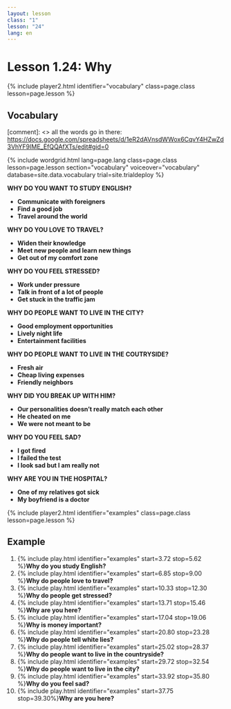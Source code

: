 ```yaml
---
layout: lesson
class: "1"
lesson: "24"
lang: en
---
```



# Lesson 1.24: Why


{% include player2.html identifier="vocabulary" class=page.class lesson=page.lesson %}
## Vocabulary 

[comment]: <>  all the words go in there: https://docs.google.com/spreadsheets/d/1eR2dAVnsdWWox6CqvY4HZwZd3VhYF9IME_EfQQAfXTs/edit#gid=0

{% include wordgrid.html lang=page.lang
		class=page.class 
		lesson=page.lesson 
		section="vocabulary"
		voiceover="vocabulary"
		database=site.data.vocabulary 
		trial=site.trialdeploy %}
		
__WHY DO YOU WANT TO STUDY ENGLISH?__

-  __Communicate with foreigners__
-  __Find a good job__ 
-  __Travel around the world__   

__WHY DO YOU LOVE TO TRAVEL?__

-  __Widen their knowledge__ 
-  __Meet new people and learn new things__
-  __Get out of my comfort zone__
   
__WHY DO YOU FEEL STRESSED?__

-  __Work under pressure__ 
-  __Talk in front of a lot of people__ 
-  __Get stuck in the traffic jam__    

__WHY DO PEOPLE WANT TO LIVE IN THE CITY?__

- __Good employment opportunities__ 
- __Lively night life__ 
- __Entertainment facilities__ 

__WHY DO PEOPLE WANT TO LIVE IN THE COUTRYSIDE?__

- __Fresh air__
- __Cheap living expenses__
- __Friendly neighbors__ 

__WHY DID YOU BREAK UP WITH HIM?__

-  __Our personalities doesn’t really match each other__ 
-  __He cheated on me__ 
-  __We were not meant to be__    

__WHY DO YOU FEEL SAD?__
-  __I got fired__
-  __I failed the test__ 
-  __I look sad but I am really not__    

__WHY ARE YOU IN THE HOSPITAL?__

-  __One of my relatives got sick__ 
-  __My boyfriend is a doctor__ 




{% include player2.html identifier="examples" class=page.class lesson=page.lesson %}

## Example
1. {% include play.html identifier="examples" start=3.72 stop=5.62 %}__Why do you study English?__
2. {% include play.html identifier="examples" start=6.85 stop=9.00 %}__Why do people love to travel?__
3.  {% include play.html identifier="examples" start=10.33 stop=12.30 %}__Why do people get stressed?__
4.  {% include play.html identifier="examples" start=13.71 stop=15.46 %}__Why are you here?__
5. {% include play.html identifier="examples" start=17.04 stop=19.06 %}__Why is money important?__
6.  {% include play.html identifier="examples" start=20.80 stop=23.28 %}__Why do people tell white lies?__
7.  {% include play.html identifier="examples" start=25.02 stop=28.37 %}__Why do people want to live in the countryside?__
8.  {% include play.html identifier="examples" start=29.72 stop=32.54 %}__Why do people want to live in the city?__
9. {% include play.html identifier="examples" start=33.92 stop=35.80 %}__Why do you feel sad?__
10. {% include play.html identifier="examples" start=37.75 stop=39.30%}__Why are you here?__